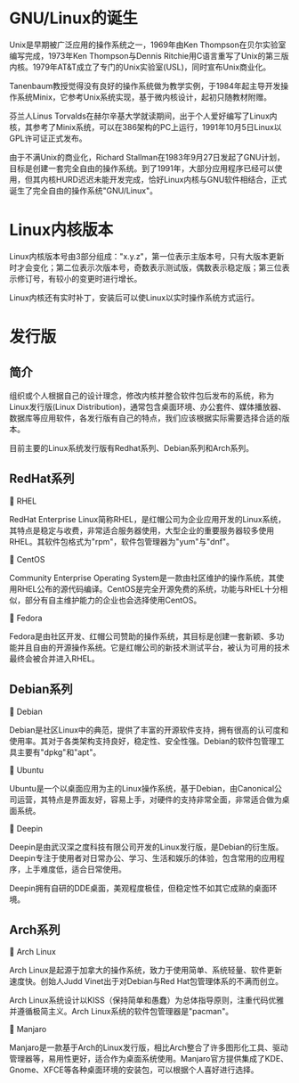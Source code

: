 # GNU/Linux的诞生
Unix是早期被广泛应用的操作系统之一，1969年由Ken Thompson在贝尔实验室编写完成，1973年Ken Thompson与Dennis Ritchie用C语言重写了Unix的第三版内核。1979年AT&T成立了专门的Unix实验室(USL)，同时宣布Unix商业化。

Tanenbaum教授觉得没有良好的操作系统做为教学实例，于1984年起主导开发操作系统Minix，它参考Unix系统实现，基于微内核设计，起初只随教材附赠。

芬兰人Linus Torvalds在赫尔辛基大学就读期间，出于个人爱好编写了Linux内核，其参考了Minix系统，可以在386架构的PC上运行，1991年10月5日Linux以GPL许可证正式发布。

由于不满Unix的商业化，Richard Stallman在1983年9月27日发起了GNU计划，目标是创建一套完全自由的操作系统。到了1991年，大部分应用程序已经可以使用，但其内核HURD迟迟未能开发完成，恰好Linux内核与GNU软件相结合，正式诞生了完全自由的操作系统"GNU/Linux"。

# Linux内核版本
Linux内核版本号由3部分组成："x.y.z"，第一位表示主版本号，只有大版本更新时才会变化；第二位表示次版本号，奇数表示测试版，偶数表示稳定版；第三位表示修订号，有较小的变更时进行增长。

Linux内核还有实时补丁，安装后可以使Linux以实时操作系统方式运行。

# 发行版
## 简介
组织或个人根据自己的设计理念，修改内核并整合软件包后发布的系统，称为Linux发行版(Linux Distribution)，通常包含桌面环境、办公套件、媒体播放器、数据库等应用软件，各发行版有自己的特点，我们应该根据实际需要选择合适的版本。

目前主要的Linux系统发行版有Redhat系列、Debian系列和Arch系列。

## RedHat系列
🔷 RHEL

RedHat Enterprise Linux简称RHEL，是红帽公司为企业应用开发的Linux系统，其特点是稳定与收费，非常适合服务器使用，大型企业的重要服务器较多使用RHEL。其软件包格式为"rpm"，软件包管理器为"yum"与"dnf"。

🔷 CentOS

Community Enterprise Operating System是一款由社区维护的操作系统，其使用RHEL公布的源代码编译。CentOS是完全开源免费的系统，功能与RHEL十分相似，部分有自主维护能力的企业也会选择使用CentOS。

🔷 Fedora

Fedora是由社区开发、红帽公司赞助的操作系统，其目标是创建一套新颖、多功能并且自由的开源操作系统。它是红帽公司的新技术测试平台，被认为可用的技术最终会被合并进入RHEL。

## Debian系列
🔶 Debian

Debian是社区Linux中的典范，提供了丰富的开源软件支持，拥有很高的认可度和使用率。其对于各类架构支持良好，稳定性、安全性强。Debian的软件包管理工具主要有"dpkg"和"apt"。

🔶 Ubuntu

Ubuntu是一个以桌面应用为主的Linux操作系统，基于Debian，由Canonical公司运营，其特点是界面友好，容易上手，对硬件的支持非常全面，非常适合做为桌面系统。

🔶 Deepin

Deepin是由武汉深之度科技有限公司开发的Linux发行版，是Debian的衍生版。Deepin专注于使用者对日常办公、学习、生活和娱乐的体验，包含常用的应用程序，上手难度低，适合日常使用。

Deepin拥有自研的DDE桌面，美观程度极佳，但稳定性不如其它成熟的桌面环境。

## Arch系列
🔷 Arch Linux

Arch Linux是起源于加拿大的操作系统，致力于使用简单、系统轻量、软件更新速度快。创始人Judd Vinet出于对Debian与Red Hat包管理体系的不满而创立。

Arch Linux系统设计以KISS（保持简单和愚蠢）为总体指导原则，注重代码优雅并遵循极简主义。Arch Linux系统的软件包管理器是"pacman"。

🔷 Manjaro

Manjaro是一款基于Arch的Linux发行版，相比Arch整合了许多图形化工具、驱动管理器等，易用性更好，适合作为桌面系统使用。Manjaro官方提供集成了KDE、Gnome、XFCE等各种桌面环境的安装包，可以根据个人喜好进行选择。
